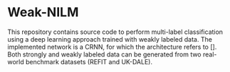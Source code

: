 # Weak-NILM
This repository contains source code to perform multi-label classification using a deep learning approach trained with weakly labeled data. 
The implemented network is a CRNN, for which the architecture refers to [].
Both strongly and weakly labeled data can be generated from two real-world benchmark datasets (REFIT and UK-DALE).


